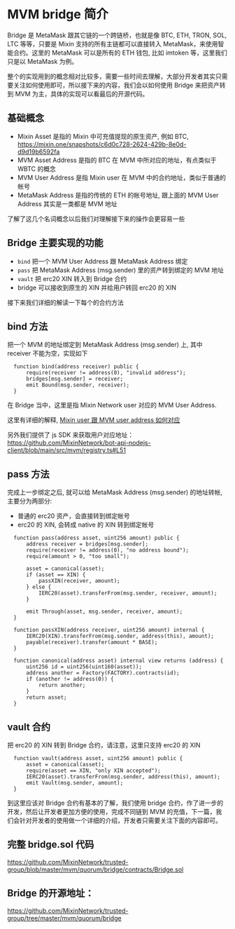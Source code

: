 # MVM bridge 简介

Bridge 是 MetaMask 跟其它链的一个跨链桥，也就是像 BTC, ETH, TRON, SOL, LTC 等等，只要是 Mixin 支持的所有主链都可以直接转入 MetaMask，来使用智能合约。这里的 MetaMask 可以是所有的 ETH 钱包, 比如 imtoken 等，这里我们只是以 MetaMask 为例。

整个的实现用到的概念相对比较多，需要一些时间去理解，大部分开发者其实只需要关注如何使用即可，所以接下来的内容，我们会以如何使用 Bridge 来把资产转到 MVM 为主，具体的实现可以看最后的开源代码。

## 基础概念

* Mixin Asset 是指的 Mixin 中可充值提现的原生资产, 例如 BTC, https://mixin.one/snapshots/c6d0c728-2624-429b-8e0d-d9d19b6592fa
* MVM Asset Address 是指的 BTC 在 MVM 中所对应的地址，有点类似于 WBTC 的概念
* MVM User Address 是指 Mixin user 在 MVM 中的合约地址，类似于普通的帐号
* MetaMask Address 是指的传统的 ETH 的帐号地址, 跟上面的 MVM User Address 其实是一类都是 MVM 地址

了解了这几个名词概念以后我们对理解接下来的操作会更容易一些

## Bridge 主要实现的功能

* `bind` 把一个 MVM User Address 跟 MetaMask Address 绑定
* `pass` 把 MetaMask Address (msg.sender) 里的资产转到绑定的 MVM 地址
* `vault` 把 erc20 XIN 转入到 Bridge 合约
* bridge 可以接收到原生的 XIN 并给用户转回 erc20 的 XIN

接下来我们详细的解读一下每个的合约方法

## bind 方法

把一个 MVM 的地址绑定到 MetaMask Address (msg.sender) 上, 其中 receiver 不能为空，实现如下

```solidty
  function bind(address receiver) public {
      require(receiver != address(0), "invalid address");
      bridges[msg.sender] = receiver;
      emit Bound(msg.sender, receiver);
  }
```

在 Bridge 当中，这里是指 Mixin Network user 对应的 MVM User Address. 

这里有详细的解释, [Mixin user 跟 MVM user address 如何对应](/zh/resources/qa.html)

另外我们提供了 js SDK 来获取用户对应地址：https://github.com/MixinNetwork/bot-api-nodejs-client/blob/main/src/mvm/registry.ts#L51 

## pass 方法

完成上一步绑定之后, 就可以给 MetaMask Address (msg.sender) 的地址转帐, 主要分为两部分:

* 普通的 erc20 资产，会直接转到绑定帐号
* erc20 的 XIN, 会转成 native 的 XIN 转到绑定帐号

```solidty
  function pass(address asset, uint256 amount) public {
      address receiver = bridges[msg.sender];
      require(receiver != address(0), "no address bound");
      require(amount > 0, "too small");

      asset = canonical(asset);
      if (asset == XIN) {
          passXIN(receiver, amount);
      } else {
          IERC20(asset).transferFrom(msg.sender, receiver, amount);
      }

      emit Through(asset, msg.sender, receiver, amount);
  }

  function passXIN(address receiver, uint256 amount) internal {
      IERC20(XIN).transferFrom(msg.sender, address(this), amount);
      payable(receiver).transfer(amount * BASE);
  }

  function canonical(address asset) internal view returns (address) {
      uint256 id = uint256(uint160(asset));
      address another = Factory(FACTORY).contracts(id);
      if (another != address(0)) {
          return another;
      }
      return asset;
  }
```

## vault 合约

把 erc20 的 XIN 转到 Bridge 合约，请注意，这里只支持 erc20 的 XIN

```
  function vault(address asset, uint256 amount) public {
      asset = canonical(asset);
      require(asset == XIN, "only XIN accepted");
      IERC20(asset).transferFrom(msg.sender, address(this), amount);
      emit Vault(msg.sender, amount);
  }
```

到这里应该对 Bridge 合约有基本的了解，我们使用 bridge 合约，作了进一步的开发，然后让开发者更加方便的使用，完成不同链到 MVM 的充值，下一篇，我们会针对开发者的使用做一个详细的介绍，开发者只需要关注下面的内容即可。

## 完整 bridge.sol 代码
https://github.com/MixinNetwork/trusted-group/blob/master/mvm/quorum/bridge/contracts/Bridge.sol

## Bridge 的开源地址：

https://github.com/MixinNetwork/trusted-group/tree/master/mvm/quorum/bridge
